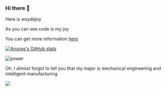 ### Hi there 👋

Here is wxydejoy

As you can see code is my joy

You can get more information  [here](https://c.undf.top)

[![Anurag's GitHub stats](https://github-readme-stats.vercel.app/api?username=wxydejoy)](https://github.com/wxydejoy)




![power](https://user-images.githubusercontent.com/81625961/185432794-f80020d0-6337-4664-8e37-27e03a558520.png)


 Oh, I almost forgot to tell you that my major is mechanical engineering and intelligent manufacturing

 <img src="https://user-images.githubusercontent.com/81625961/147847145-e01a6c89-a917-4495-96d0-c94f0aadcc3b.gif"  />
<!--
| Machine(C & C++)                                             | Python                                                       | Npm Package                                                  |
| ------------------------------------------------------------ | ------------------------------------------------------------ | ------------------------------------------------------------ |
| 平面三杆机械臂模拟 [DrawPath](https://github.com/wxydejoy/DrawPath) | 又拍云备份工具 [upyun-backup-server ](https://github.com/wxydejoy/upyun-backup-server) | [luoxiaohei](https://www.npmjs.com/package/live2d-widget-model-luoxiaohei) |
| 智能路边喷淋系统 [EMC](https://github.com/wxydejoy/EMC)      | 叶片 or 物块视觉识别[visual_identity_](https://github.com/wxydejoy/visual_identity_) | Not original, but modified                                   |
| 笔记 [doc-page](https://github.com/wxydejoy/doc-page)        | 一个友好的 HEXO 工具 [HexoDaily](https://github.com/wxydejoy/HexoDaily) | [abbrlink](https://www.npmjs.com/package/hexo-mod-abbrlink)  |
-->
